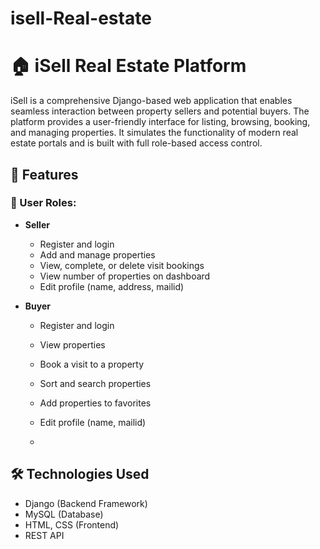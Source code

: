 # isell-Real-estate

# 🏠 iSell Real Estate Platform
iSell is a comprehensive Django-based web application that enables seamless interaction between property sellers and potential buyers. The platform provides a user-friendly interface for listing, browsing, booking, and managing properties. It simulates the functionality of modern real estate portals and is built with full role-based access control.

## 🔧 Features

### 👤 User Roles:
- **Seller**
  - Register and login
  - Add and manage properties
  - View, complete, or delete visit bookings
  - View number of properties on dashboard
  - Edit profile (name, address, mailid)

- **Buyer**
  - Register and login
  - View properties
  - Book a visit to a property
  - Sort and search properties
  - Add properties to favorites
  - Edit profile (name, mailid)
 
  - 
## 🛠️ Technologies Used

- Django (Backend Framework)
- MySQL (Database)
- HTML, CSS (Frontend)
- REST API

